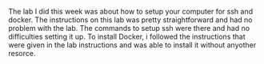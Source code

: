 The lab I did this week was about how to setup your computer for ssh and docker. 
The instructions on this lab was pretty straightforward and had no problem with the lab.
The commands to setup ssh were there and had no difficulties setting it up.
To install Docker, i followed the instructions that were given in the lab instructions and was able to install it without anyother resorce.

